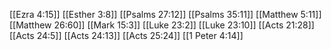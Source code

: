 [[Ezra 4:15]]
[[Esther 3:8]]
[[Psalms 27:12]]
[[Psalms 35:11]]
[[Matthew 5:11]]
[[Matthew 26:60]]
[[Mark 15:3]]
[[Luke 23:2]]
[[Luke 23:10]]
[[Acts 21:28]]
[[Acts 24:5]]
[[Acts 24:13]]
[[Acts 25:24]]
[[1 Peter 4:14]]
